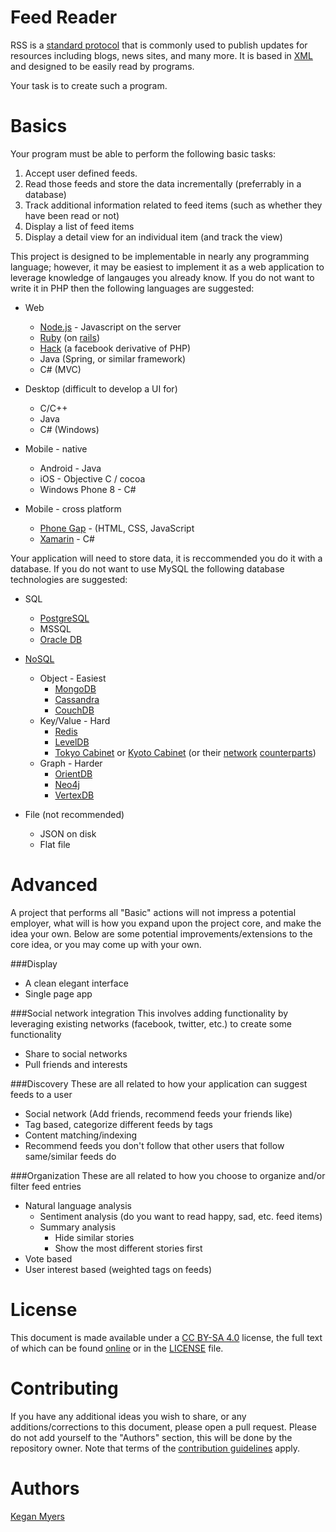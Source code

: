 Feed Reader
===========
RSS is a [standard protocol](http://cyber.law.harvard.edu/rss/rss.html) that is commonly used to publish updates for resources including blogs, news sites, and many more. It is based in [XML](http://www.w3.org/TR/xml/) and designed to be easily read by programs.

Your task is to create such a program.

Basics
======
Your program must be able to perform the following basic tasks:

1. Accept user defined feeds.
1. Read those feeds and store the data incrementally (preferrably in a database)
1. Track additional information related to feed items (such as whether they have been read or not)
1. Display a list of feed items
1. Display a detail view for an individual item (and track the view)

This project is designed to be implementable in nearly any programming language; however, it may be easiest to implement it as a web application to leverage knowledge of langauges you already know. If you do not want to write it in PHP then the following languages are suggested:

* Web
  * [Node.js](http://nodejs.org/) - Javascript on the server
  * [Ruby](https://www.ruby-lang.org/en/) (on [rails](http://rubyonrails.org/))
  * [Hack](http://hacklang.org/) (a facebook derivative of PHP)
  * Java (Spring, or similar framework)
  * C# (MVC)


* Desktop (difficult to develop a UI for)
  * C/C++
  * Java
  * C# (Windows)


* Mobile - native
  * Android - Java
  * iOS - Objective C / cocoa
  * Windows Phone 8 - C#


* Mobile - cross platform
  * [Phone Gap](http://phonegap.com/) - (HTML, CSS, JavaScript
  * [Xamarin](https://xamarin.com/) - C#

Your application will need to store data, it is reccommended you do it with a database. If you do not want to use MySQL the following database technologies are suggested:

* SQL
  * [PostgreSQL](http://www.postgresql.org/)
  * MSSQL
  * [Oracle DB](http://www.oracle.com/us/products/database/overview/index.html)


* [NoSQL](http://en.wikipedia.org/wiki/NoSQL)
  * Object - Easiest
    * [MongoDB](https://www.mongodb.org/)
    * [Cassandra](http://cassandra.apache.org/)
    * [CouchDB](http://couchdb.apache.org/)
  * Key/Value - Hard
    * [Redis](http://redis.io/)
    * [LevelDB](https://code.google.com/p/leveldb/)
    * [Tokyo Cabinet](http://fallabs.com/tokyocabinet/) or [Kyoto Cabinet](http://fallabs.com/kyotocabinet/) (or their [network](http://fallabs.com/tokyotyrant/) [counterparts](http://fallabs.com/kyototycoon/))
  * Graph - Harder
    * [OrientDB](http://www.orientechnologies.com/orientdb/)
    * [Neo4j](http://www.neo4j.org/)
    * [VertexDB](https://github.com/stevedekorte/vertexdb)


* File (not recommended)
  * JSON on disk
  * Flat file


Advanced
========
A project that performs all "Basic" actions will not impress a potential employer, what will is how you expand upon the project core, and make the idea your own. Below are some potential improvements/extensions to the core idea, or you may come up with your own.

###Display
* A clean elegant interface
* Single page app

###Social network integration
This involves adding functionality by leveraging existing networks (facebook, twitter, etc.) to create some functionality
* Share to social networks
* Pull friends and interests

###Discovery
These are all related to how your application can suggest feeds to a user
* Social network (Add friends, recommend feeds your friends like)
* Tag based, categorize different feeds by tags
* Content matching/indexing
* Recommend feeds you don't follow that other users that follow same/similar feeds do

###Organization
These are all related to how you choose to organize and/or filter feed entries
* Natural language analysis
  * Sentiment analysis (do you want to read happy, sad, etc. feed items)
  * Summary analysis
    * Hide similar stories
    * Show the most different stories first
* Vote based
* User interest based (weighted tags on feeds)

License
=======
This document is made available under a [CC BY-SA 4.0](http://creativecommons.org/licenses/by-sa/4.0/) license, the  full text of which can be found [online](http://creativecommons.org/licenses/by-sa/4.0/legalcode) or in the [LICENSE](LICENSE) file.

Contributing
============
If you have any additional ideas you wish to share, or any additions/corrections to this document, please open a pull request. Please do not add yourself to the "Authors" section, this will be done by the repository owner. Note that terms of the [contribution guidelines](CONTRIBUTING.md) apply.

Authors
=======
[Kegan Myers](https://github.com/terribleplan)
